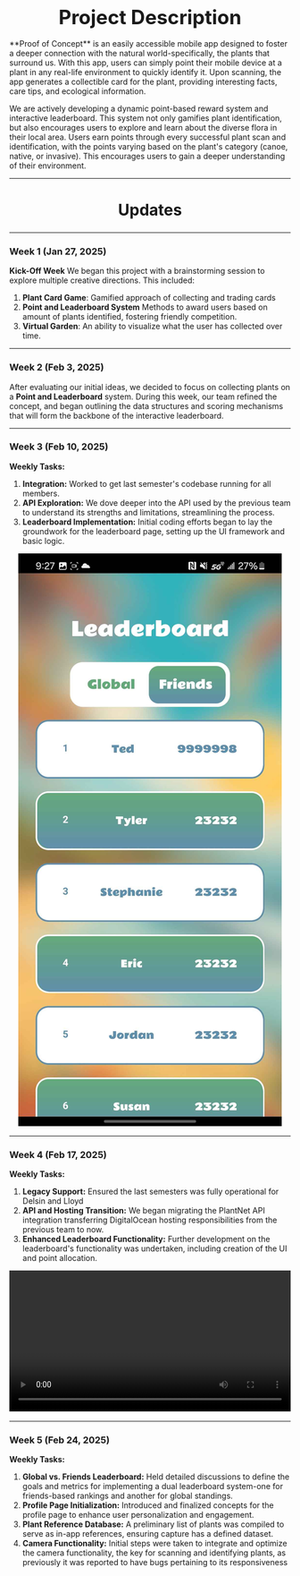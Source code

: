 <h1 style="text-align: center; font-size: 2.5em; margin-bottom: 0.5em;"> Project Description </h1>
**Proof of Concept**  is an easily accessible mobile app designed to foster a deeper connection with the natural world-specifically, the plants that surround us. With this app, users can simply point their mobile device at a plant in any real-life environment to quickly identify it. Upon scanning, the app generates a collectible card for the plant, providing interesting facts, care tips, and ecological information.

We are actively developing a dynamic point-based reward system and interactive leaderboard. This system not only gamifies plant identification, but also encourages users to explore and learn about the diverse flora in their local area. Users earn points through every successful plant scan and identification, with the points varying based on the plant's category (canoe, native, or invasive). This encourages users to gain a deeper understanding of their environment.

---

<h2 style="text-align: center; font-size: 2em;"> Updates </h2>


---

### Week 1 (Jan 27, 2025) 
**Kick-Off Week**
We began this project with a brainstorming session to explore multiple creative directions. This included:
1. **Plant Card Game**: Gamified approach of collecting and trading cards
2. **Point and Leaderboard System** Methods to award users based on amount of plants identified, fostering friendly competition.
3. **Virtual Garden**: An ability to visualize what the user has collected over time.

---

### Week 2 (Feb 3, 2025)
After evaluating our initial ideas, we decided to focus on collecting plants on a **Point and Leaderboard** system. During this week, our team refined the concept, and began outlining the data structures and scoring mechanisms that will form the backbone of the interactive leaderboard.

---

### Week 3 (Feb 10, 2025) 

**Weekly Tasks:**
1. **Integration:**
   Worked to get last semester's codebase running for all members.
2. **API Exploration:**
   We dove deeper into the API used by the previous team to understand its strengths and limitations, streamlining the process.
3. **Leaderboard Implementation:**
   Initial coding efforts began to lay the groundwork for the leaderboard page, setting up the UI framework and basic logic.

<div style="text-align: center;">
   <img src="/assets/images/Expo_Go.jpg" alt="Leaderboard Implementation" style="max-width: 100%; height: auto;">
</div>

---

### Week 4 (Feb 17, 2025)

**Weekly Tasks:**
1. **Legacy Support:**
   Ensured the last semesters was fully operational for Delsin and Lloyd
2. **API and Hosting Transition:**
   We began migrating the PlantNet API integration transferring DigitalOcean hosting responsibilities from the previous team to now.
3. **Enhanced Leaderboard Functionality:**
   Further development on the leaderboard's functionality was undertaken, including creation of the UI and point allocation.

<div style="text-align: center;">
   <video controls style="max-width: 100%; margin: 0 auto;" width="560">
      <source src="assets/videos/Expo_Go_Video.mp4" type="video/mp4">
      Your browser does not support this video.
   </video>
</div>

---

### Week 5 (Feb 24, 2025)
**Weekly Tasks:**
1. **Global vs. Friends Leaderboard:**
   Held detailed discussions to define the goals and metrics for implementing a dual leaderboard system-one for friends-based rankings and another for global standings.
2. **Profile Page Initialization:**
   Introduced and finalized concepts for the profile page to enhance user personalization and engagement.
3. **Plant Reference Database:**
   A preliminary list of plants was compiled to serve as in-app references, ensuring capture has a defined dataset.
4. **Camera Functionality:**
   Initial steps were taken to integrate and optimize the camera functionality, the key for scanning and identifying plants, as previously it was reported to have bugs pertaining to its responsiveness
